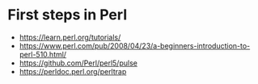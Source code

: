 # First steps in Perl

* https://learn.perl.org/tutorials/
* https://www.perl.com/pub/2008/04/23/a-beginners-introduction-to-perl-510.html/
* https://github.com/Perl/perl5/pulse
* https://perldoc.perl.org/perltrap
